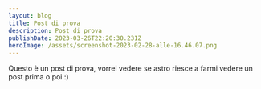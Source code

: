 ```yaml
---
layout: blog
title: Post di prova
description: Post di prova
publishDate: 2023-03-26T22:20:30.231Z
heroImage: /assets/screenshot-2023-02-28-alle-16.46.07.png
---
```

Q﻿uesto è un post di prova, vorrei vedere se astro riesce a farmi vedere un post prima o poi :)